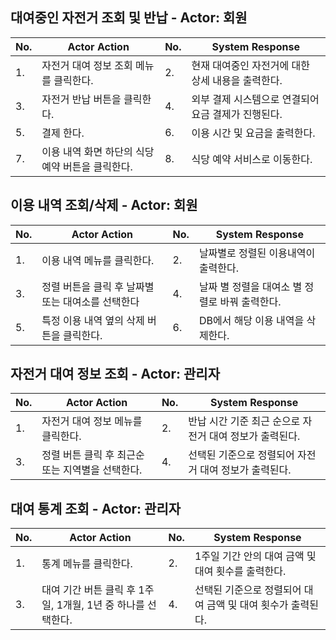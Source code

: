 ## 대여중인 자전거 조회 및 반납 - Actor: 회원

| No. | Actor Action | No. | System Response |
| --- | --- | --- | --- |
| 1.  | 자전거 대여 정보 조회 메뉴를 클릭한다. | 2.  | 현재 대여중인 자전거에 대한 상세 내용을 출력한다. |
| 3.  | 자전거 반납 버튼을 클릭한다. | 4.  | 외부 결제 시스템으로 연결되어 요금 결제가 진행된다. |
| 5. | 결제 한다. | 6. | 이용 시간 및 요금을 출력한다. |
| 7. | 이용 내역 화면 하단의 식당 예약 버튼을 클릭한다. | 8. | 식당 예약 서비스로 이동한다. |

## 이용 내역 조회/삭제 - Actor: 회원

| No. | Actor Action | No. | System Response |
| --- | --- | --- | --- |
| 1.  | 이용 내역 메뉴를 클릭한다. | 2.  | 날짜별로 정렬된 이용내역이 출력한다. |
| 3.  | 정렬 버튼을 클릭 후 날짜별 또는 대여소를 선택한다 | 4.  | 날짜 별 정렬을 대여소 별 정렬로 바꿔 출력한다. |
| 5. | 특정 이용 내역 옆의 삭제 버튼을 클릭한다. | 6. | DB에서 해당 이용 내역을 삭제한다. |

## 자전거 대여 정보 조회 - Actor: 관리자

| No. | Actor Action | No. | System Response |
| --- | --- | --- | --- |
| 1.  | 자전거 대여 정보 메뉴를 클릭한다. | 2. | 반납 시간 기준 최근 순으로 자전거 대여 정보가 출력된다. |
| 3.  | 정렬 버튼 클릭 후 최근순 또는 지역별을 선택한다. | 4.  | 선택된 기준으로 정렬되어 자전거 대여 정보가 출력된다. |

## 대여 통계 조회 - Actor: 관리자

| No. | Actor Action | No. | System Response |
| --- | --- | --- | --- |
| 1.  | 통계 메뉴를 클릭한다. | 2. | 1주일 기간 안의 대여 금액 및 대여 횟수를 출력한다. |
| 3.  | 대여 기간 버튼 클릭 후 1주일, 1개월, 1년 중 하나를 선택한다. | 4.  | 선택된 기준으로 정렬되어 대여 금액 및 대여 횟수가 출력된다. |